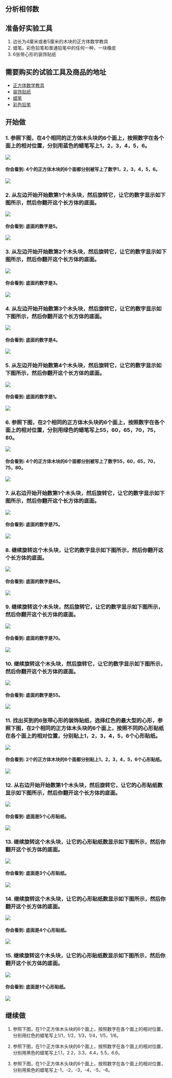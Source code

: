 ## 分析相邻数

## 准备好实验工具

1. 边长为4厘米或者5厘米的木块的正方体数学教具
2. 蜡笔，彩色铅笔和普通铅笔中的任何一种，一块橡皮
3. 6张带心形的装饰贴纸

## 需要购买的试验工具及商品的地址

- [正方体数学教具](https://item.taobao.com/item.htm?spm=a1z09.2.0.0.3ce42e8dgzHOjp&id=564615306258&_u=ic6ncud9cf9)
- [装饰贴纸](https://item.taobao.com/item.htm?spm=a230r.1.14.1.209a26c1Wo8r1l&id=37702090217&ns=1&abbucket=9#detail)
- [蜡笔](https://detail.tmall.com/item.htm?spm=a230r.1.14.8.6ac67c36o0FLUo&id=582836038380&ns=1&abbucket=9)
- [彩色铅笔](https://detail.tmall.com/item.htm?spm=a230r.1.14.15.2b7d59ddVjk313&id=544575469907&ns=1&abbucket=9&skuId=4155627726462)
 
## 开始做

### 1. 参照下图，在4个相同的正方体木头块的6个面上，按照数字在各个面上的相对位置，分别用蓝色的蜡笔写上1，2，3，4，5，6。

![](/images/分析相邻数/1a.jpg)

#### 你会看到: 4个的正方体木块的6个面都分别被写上了数字1，2，3，4，5，6。

![](/images/分析相邻数/1b.jpg)

### 2. 从左边开始开始数第1个木头块，然后旋转它，让它的数字显示如下图所示，然后你翻开这个长方体的底面。

![](/images/分析相邻数/2a.jpg)

#### 你会看到: 底面的数字是5。

![](/images/分析相邻数/2b.jpg)

### 3. 从左边开始开始数第2个木头块，然后旋转它，让它的数字显示如下图所示，然后你翻开这个长方体的底面。

![](/images/分析相邻数/3a.jpg)

#### 你会看到: 底面的数字是3。

![](/images/分析相邻数/3b.jpg)

### 4. 从左边开始开始数第3个木头块，然后旋转它，让它的数字显示如下图所示，然后你翻开这个长方体的底面。

![](/images/分析相邻数/4a.jpg)

#### 你会看到: 底面的数字是4。

![](/images/分析相邻数/4b.jpg)

### 5. 从左边开始开始数第4个木头块，然后旋转它，让它的数字显示如下图所示，然后你翻开这个长方体的底面。

![](/images/分析相邻数/5a.jpg)

#### 你会看到: 底面的数字是1。

![](/images/分析相邻数/5b.jpg)

### 6. 参照下图，在2个相同的正方体木头块的6个面上，按照数字在各个面上的相对位置，分别用绿色的蜡笔写上55，60，65，70，75，80。

![](/images/分析相邻数/6a.jpg)

#### 你会看到: 4个的正方体木块的6个面都分别被写上了数字55，60，65，70，75，80。

![](/images/分析相邻数/6b.jpg)

### 7. 从右边开始开始数第1个木头块，然后旋转它，让它的数字显示如下图所示，然后你翻开这个长方体的底面。

![](/images/分析相邻数/7a.jpg)

#### 你会看到: 底面的数字是75。

![](/images/分析相邻数/7b.jpg)

### 8. 继续旋转这个木头块，让它的数字显示如下图所示，然后你翻开这个长方体的底面。

![](/images/分析相邻数/8a.jpg)

#### 你会看到: 底面的数字是65。

![](/images/分析相邻数/8b.jpg)

### 9. 继续旋转这个木头块，然后旋转它，让它的数字显示如下图所示，然后你翻开这个长方体的底面。

![](/images/分析相邻数/9a.jpg)

#### 你会看到: 底面的数字是70。

![](/images/分析相邻数/9b.jpg)

### 10. 继续旋转这个木头块，然后旋转它，让它的数字显示如下图所示，然后你翻开这个长方体的底面。

![](/images/分析相邻数/10a.jpg)

#### 你会看到: 底面的数字是55。

![](/images/分析相邻数/10b.jpg)

### 11. 找出买到的6张带心形的装饰贴纸，选择红色的最大型的心形，参照下图，在2个相同的正方体木头块的6个面上，按照不同的心形贴纸在各个面上的相对位置，分别贴上1，2，3，4，5，6个心形贴纸。

![](/images/分析相邻数/11a.jpg)

#### 你会看到: 2个的正方体木块的6个面都分别贴上1，2，3，4，5，6个心形贴纸。

![](/images/分析相邻数/11b.jpg)

### 12. 从右边开始开始数第1个木头块，然后旋转它，让它的心形贴纸数显示如下图所示，然后你翻开这个长方体的底面。

![](/images/分析相邻数/12a.jpg)

#### 你会看到: 底面是5个心形贴纸。

![](/images/分析相邻数/12b.jpg)

### 13. 继续旋转这个木头块，让它的心形贴纸数显示如下图所示，然后你翻开这个长方体的底面。

![](/images/分析相邻数/13a.jpg)

#### 你会看到: 底面是3个心形贴纸。

![](/images/分析相邻数/13b.jpg)

### 14. 继续旋转这个木头块，让它的心形贴纸数显示如下图所示，然后你翻开这个长方体的底面。

![](/images/分析相邻数/14a.jpg)

#### 你会看到: 底面是4个心形贴纸。

![](/images/分析相邻数/14b.jpg)

### 15. 继续旋转这个木头块，让它的心形贴纸数显示如下图所示，然后你翻开这个长方体的底面。

![](/images/分析相邻数/15a.jpg)

#### 你会看到: 底面是1个心形贴纸。

![](/images/分析相邻数/15b.jpg)

## 继续做

1. 参照下图，在1个正方体木头块的6个面上，按照数字在各个面上的相对位置，分别用红色的蜡笔写上1/1，1/2，1/3，1/4，1/5，1/6。

2. 参照下图，在1个正方体木头块的6个面上，按照数字在各个面上的相对位置，分别用黑色的蜡笔写上1.1，2.2，3.3，4.4，5.5，6.6。

3. 参照下图，在1个正方体木头块的6个面上，按照数字在各个面上的相对位置，分别用紫色的蜡笔写上-1，-2，-3，-4，-5，-6。